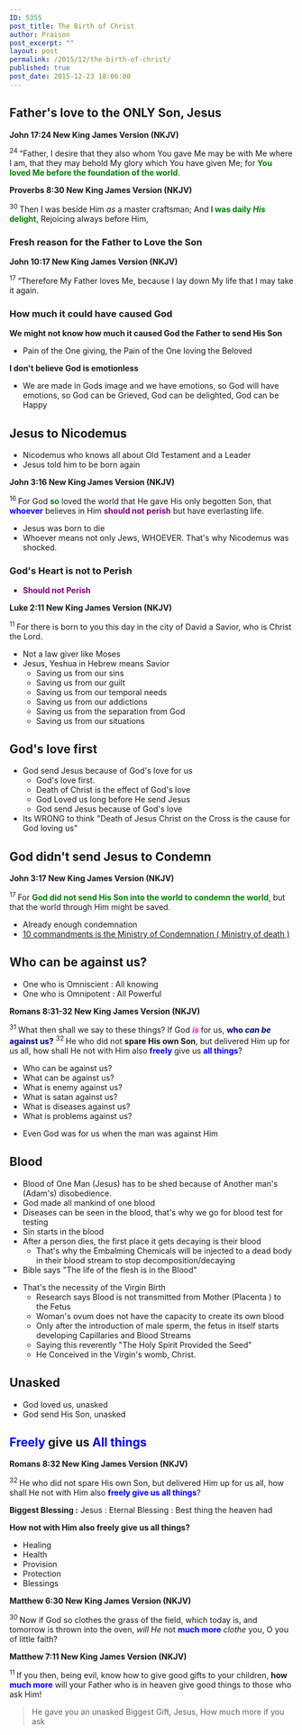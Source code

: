 ```yaml
---
ID: 5355
post_title: The Birth of Christ
author: Praison
post_excerpt: ""
layout: post
permalink: /2015/12/the-birth-of-christ/
published: true
post_date: 2015-12-23 18:06:00
---
```

<h2 class="passage-display"><strong>Father's love to the ONLY Son, Jesus</strong></h2>
<p class="passage-display"><strong><span class="passage-display-bcv">John 17:24
</span><span class="passage-display-version">New King James Version (NKJV)</span></strong></p>
<span id="en-NKJV-26784" class="text John-17-24"><sup class="versenum">24 </sup><span class="woj">“Father, I desire that they also whom You gave Me may be with Me where I am, that they may behold My glory which You have given Me; for <span style="color: #008000;"><strong>You loved Me before the foundation of the world</strong></span>.</span></span>
<p class="passage-display"><strong><span class="passage-display-bcv">Proverbs 8:30
</span><span class="passage-display-version">New King James Version (NKJV)</span></strong></p>

<div class="poetry">
<p class="line"><span id="en-NKJV-16633" class="text Prov-8-30"><sup class="versenum">30 </sup>Then I was beside Him<i> as</i> a master craftsman;</span>
<span class="text Prov-8-30">And<span style="color: #008000;"><strong> I was daily <i>His</i> delight</strong></span>,</span>
<span class="text Prov-8-30">Rejoicing always before Him,</span></p>

<h3 class="line"><strong>Fresh reason for the Father to Love the Son</strong></h3>
<strong><span class="passage-display-bcv">John 10:17
</span><span class="passage-display-version">New King James Version (NKJV)</span></strong>

</div>
<div class="poetry">

<sup class="versenum">17 </sup><span class="woj">“Therefore My Father loves Me, because I lay down My life that I may take it again.</span>
<h3><strong>How much it could have caused God </strong></h3>
<p class="line"><strong>We might not know how much it caused God the Father to send His Son</strong></p>

<ul>
	<li class="line">Pain of the One giving, the Pain of the One loving the Beloved</li>
</ul>
<strong>I don't believe God is emotionless</strong>
<ul>
	<li class="line">We are made in Gods image and we have emotions, so God will have emotions, so God can be Grieved, God can be delighted, God can be Happy</li>
</ul>
</div>
<h2><strong>Jesus to Nicodemus</strong></h2>
<ul>
	<li>Nicodemus who knows all about Old Testament and a Leader</li>
	<li>Jesus told him to be born again</li>
</ul>
<strong><span class="passage-display-bcv">John 3:16
</span><span class="passage-display-version">New King James Version (NKJV)</span></strong>

<span id="en-NKJV-26137" class="text John-3-16"><sup class="versenum">16 </sup><span class="woj">For God <span style="color: #008000;"><strong>so</strong> </span>loved the world that He gave His only begotten Son, that <span style="color: #0000ff;"><strong>whoever</strong> </span>believes in Him <span style="color: #800080;"><strong>should not perish</strong> </span>but have everlasting life.</span></span>
<ul>
	<li>Jesus was born to die</li>
	<li>Whoever means not only Jews, WHOEVER. That's why Nicodemus was shocked.</li>
</ul>
<h3><strong>God's Heart is not to Perish</strong></h3>
<ul>
	<li><span style="color: #800080;"><strong>Should not Perish</strong></span></li>
</ul>
<strong><span class="passage-display-bcv">Luke 2:11
</span><span class="passage-display-version">New King James Version (NKJV)</span></strong>

<span id="en-NKJV-24985" class="text Luke-2-11"><sup class="versenum">11 </sup>For there is born to you this day in the city of David a Savior, who is Christ the Lord.</span>
<ul>
	<li>Not a law giver like Moses</li>
	<li>Jesus, Yeshua in Hebrew means Savior
<ul>
	<li>Saving us from our sins</li>
	<li>Saving us from our guilt</li>
	<li>Saving us from our temporal needs</li>
	<li>Saving us from our addictions</li>
	<li>Saving us from the separation from God</li>
	<li>Saving us from our situations</li>
</ul>
</li>
</ul>
<h2><strong>God's love first</strong></h2>
<ul>
	<li>God send Jesus because of God's love for us
<ul>
	<li>God's love first.</li>
	<li>Death of Christ is the effect of God's love</li>
	<li>God Loved us long before He send Jesus</li>
	<li>God send Jesus because of God's love</li>
</ul>
</li>
	<li>Its WRONG to think "Death of Jesus Christ on the Cross is the cause for God loving us"</li>
</ul>
<h2><strong>God didn't send Jesus to Condemn</strong></h2>
<strong><span class="passage-display-bcv">John 3:17
</span><span class="passage-display-version">New King James Version (NKJV)</span></strong>

<span id="en-NKJV-26138" class="text John-3-17"><sup class="versenum">17 </sup><span class="woj">For <span style="color: #008000;"><strong>God did not send His Son into the world to condemn the world</strong></span>, but that the world through Him might be saved.</span></span>
<ul>
	<li>Already enough condemnation</li>
	<li><a title="10 commandments is the ministry of death (Bible)" href="http://biblerevelation.org/2014/03/19/10-commandments-ministry-death-bible/">10 commandments is the Ministry of Condemnation ( Ministry of death )</a></li>
</ul>
<h2><strong>Who can be against us?</strong></h2>
<ul>
	<li>One who is Omniscient : All knowing</li>
	<li>One who is Omnipotent : All Powerful</li>
</ul>
<strong><span class="passage-display-bcv">Romans 8:31-32
</span><span class="passage-display-version">New King James Version (NKJV)</span></strong>

<span class="text Rom-8-31"><sup class="versenum">31 </sup>What then shall we say to these things? If God <span style="color: #ff00ff;"><strong><i>is</i> </strong></span>for us, <span style="color: #000080;"><strong>who <i>can be</i> against us?</strong> </span></span><span id="en-NKJV-28149" class="text Rom-8-32"><sup class="versenum">32 </sup>He who did not <strong>spare His own Son</strong>, but delivered Him up for us all, how shall He not with Him also <span style="color: #0000ff;"><strong>freely</strong> </span>give us <span style="color: #0000ff;"><strong>all things</strong></span>?</span>
<ul>
	<li>Who can be against us?</li>
	<li>What can be against us?</li>
	<li>What is enemy against us?</li>
	<li>What is satan against us?</li>
	<li>What is diseases against us?</li>
	<li>What is problems against us?</li>
</ul>
<ul>
	<li>Even God was for us when the man was against Him</li>
</ul>
<h2><strong>Blood</strong></h2>
<ul>
	<li>Blood of One Man (Jesus) has to be shed because of Another man's (Adam's) disobedience.</li>
	<li>God made all mankind of one blood</li>
	<li>Diseases can be seen in the blood, that's why we go for blood test for testing</li>
	<li>Sin starts in the blood</li>
	<li>After a person dies, the first place it gets decaying is their blood
<ul>
	<li>That's why the Embalming Chemicals will be injected to a dead body in their blood stream to stop decomposition/decaying</li>
</ul>
</li>
	<li>Bible says "The life of the flesh is in the Blood"</li>
</ul>
<ul>
	<li>That's the necessity of the Virgin Birth
<ul>
	<li>Research says Blood is not transmitted from Mother (Placenta ) to the Fetus</li>
	<li>Woman's ovum does not have the capacity to create its own blood</li>
	<li>Only after the introduction of male sperm, the fetus in itself starts developing Capillaries and Blood Streams</li>
	<li>Saying this reverently "The Holy Spirit Provided the Seed"</li>
	<li>He Conceived in the Virgin's womb, Christ.</li>
</ul>
</li>
</ul>
<h2><strong>Unasked</strong></h2>
<ul>
	<li>God loved us, unasked</li>
	<li>God send His Son, unasked</li>
</ul>
<h2><span style="color: #0000ff;"><strong>Freely</strong> </span>give us <span style="color: #0000ff;"><strong>All things</strong></span></h2>
<strong><span class="passage-display-bcv">Romans 8:32
</span><span class="passage-display-version">New King James Version (NKJV)</span></strong>

<span id="en-NKJV-28149" class="text Rom-8-32"><sup class="versenum">32 </sup>He who did not spare His own Son, but delivered Him up for us all, how shall He not with Him also <span style="color: #0000ff;"><strong>freely give us all things</strong></span>?</span>

<strong>Biggest Blessing :</strong> Jesus : Eternal Blessing : Best thing the heaven had

<strong>How not with Him also freely give us all things?</strong>
<ul>
	<li>Healing</li>
	<li>Health</li>
	<li>Provision</li>
	<li>Protection</li>
	<li>Blessings</li>
</ul>
<strong><span class="passage-display-bcv">Matthew 6:30
</span><span class="passage-display-version">New King James Version (NKJV)</span></strong>

<span id="en-NKJV-23313" class="text Matt-6-30"><sup class="versenum">30 </sup><span class="woj">Now if God so clothes the grass of the field, which today is, and tomorrow is thrown into the oven, <i>will He</i> not <span style="color: #0000ff;"><strong>much more</strong></span> <i>clothe</i> you, O you of little faith?</span></span>

<strong><span class="passage-display-bcv">Matthew 7:11
</span><span class="passage-display-version">New King James Version (NKJV)</span></strong>

<span id="en-NKJV-23328" class="text Matt-7-11"><sup class="versenum">11 </sup><span class="woj">If you then, being evil, know how to give good gifts to your children, <strong>how</strong><span style="color: #0000ff;"><strong> much more</strong></span> will your Father who is in heaven give good things to those who ask Him!</span></span>
<blockquote>He gave you an unasked Biggest Gift, Jesus, How much more if you ask</blockquote>
&nbsp;